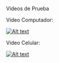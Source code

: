 Videos de Prueba

Video Computador:

[![Alt text](https://img.youtube.com/vi/6nWWY9y_mhw/0.jpg)](https://www.youtube.com/watch?v=6nWWY9y_mhw)


Video Celular:

[![Alt text](https://img.youtube.com/vi/zyUN8rCZG8o/0.jpg)](https://www.youtube.com/watch?v=zyUN8rCZG8o)
